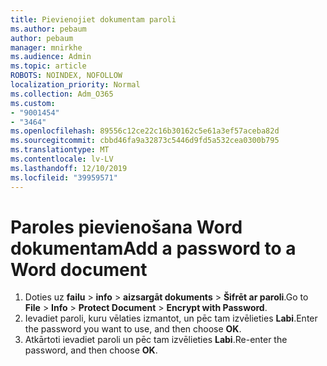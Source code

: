 ```yaml
---
title: Pievienojiet dokumentam paroli
ms.author: pebaum
author: pebaum
manager: mnirkhe
ms.audience: Admin
ms.topic: article
ROBOTS: NOINDEX, NOFOLLOW
localization_priority: Normal
ms.collection: Adm_O365
ms.custom:
- "9001454"
- "3464"
ms.openlocfilehash: 89556c12ce22c16b30162c5e61a3ef57aceba82d
ms.sourcegitcommit: cbbd46fa9a32873c5446d9fd5a532cea0300b795
ms.translationtype: MT
ms.contentlocale: lv-LV
ms.lasthandoff: 12/10/2019
ms.locfileid: "39959571"
---
```

# <a name="add-a-password-to-a-word-document"></a><span data-ttu-id="50caf-102">Paroles pievienošana Word dokumentam</span><span class="sxs-lookup"><span data-stu-id="50caf-102">Add a password to a Word document</span></span>

1. <span data-ttu-id="50caf-103">Doties uz **failu** > **info** > **aizsargāt dokuments** > **Šifrēt ar paroli**.</span><span class="sxs-lookup"><span data-stu-id="50caf-103">Go to **File** > **Info** > **Protect Document** > **Encrypt with Password**.</span></span>
2. <span data-ttu-id="50caf-104">Ievadiet paroli, kuru vēlaties izmantot, un pēc tam izvēlieties **Labi**.</span><span class="sxs-lookup"><span data-stu-id="50caf-104">Enter the password you want to use, and then choose **OK**.</span></span>
3. <span data-ttu-id="50caf-105">Atkārtoti ievadiet paroli un pēc tam izvēlieties **Labi**.</span><span class="sxs-lookup"><span data-stu-id="50caf-105">Re-enter the password, and then choose **OK**.</span></span>